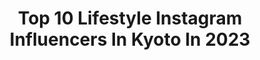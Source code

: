 ---
title: Top 10 Lifestyle Instagram Influencers In Kyoto In 2023
description: >-
  Find top lifestyle Instagram influencers in Kyoto in 2023. Most popular hashtags: #tokyo #japan #kyoto #lifestyle.
platform: Instagram
hits: 10
text_top: Analyze the top-rated Instagram accounts on inBeat.
text_bottom: Our search engine aggregates 10 Instagram influencers like this in Kyoto, Japan for you to connect with.
profiles:
  - username: "reiko_katsuyama"
    fullname: >-
      REIKO_KATSUYAMA
    bio: >-
      Dancer/Choreographer/Event Organizer/OUTSET/CANDY NEON/ROF/kyoto.Japan🇯🇵
    location: "Japan"
    followers: 9383
    engagement: 739
    commentsToLikes: 0.008404
    id: ck6u8jr1krzpe0j71lpuc52fo
    verified: false
    hashtags: "#jazz, #choreographer, #dance, #jazzdance"
  - username: "zerowaste.japan"
    fullname: >-
      Ran Nomura
    bio: >-
      🌿Japanese Mom of 2 ( 14 & 16 ) 🌿Trying #zerowaste lifestyle in Japan 🌿@lifehugger.jp editor 🤝For collabs✉️hello@moonqua.com
    location: "Japan"
    followers: 167111
    engagement: 184
    commentsToLikes: 0.067497
    id: ck0vzct0u8gop0i19r37oru9y
    verified: false
    hashtags: "#zerowastelifestyle, #vegankyoto, #organicliving, #nowasteliving"
  - username: "pa_na_ki"
    fullname: >-
      
    bio: >-
      A Day In The Life
    location: "Japan"
    followers: 17223
    engagement: 293
    commentsToLikes: 0.003920
    id: ck9hbe4b9gf9z0j78sp2gr0yn
    verified: false
    hashtags: "#kissaten, #craftmanship, #kissa, #kyoto"
  - username: "liylaluck"
    fullname: >-
      LiylaLuck❁Travel & Lifestyle
    bio: >-
      🏛 uOttawa 🎓 ✈️ International Humanitarian 🌻 🎮 Super Geek and GamerGirl 📚 🌎 Canadian (Persian & Hazara) 🇨🇦🇮🇷🇦🇫
    location: "Japan"
    followers: 2840
    engagement: 1876
    commentsToLikes: 0.132801
    id: ck15ukdltnlv40i19vglqscwi
    verified: false
    hashtags: "#lifeincanada, #globalcitizen, #btsarmy, #deertomyheart"
  - username: "miyako.610"
    fullname: >-
      都　Miyako
    bio: >-
      fitness YouTuber 🎥みやこずちゃんねる apparel 🐚 @coralu.official supplement @haleo_official ⬇️ダイエットの食事やトレーニングの投稿
    location: "Japan"
    followers: 36569
    engagement: 1025
    commentsToLikes: 0.014134
    id: ck8tc215gy01u0j78fh6krpoo
    verified: false
    hashtags: "#workout, #life, #coralu, #fitnessgirl"
  - username: "nyanchutagram9"
    fullname: >-
      Mizuki‪(*˙˘˙*)❥❥
    bio: >-
      ＼毎日が過去最高／ ✬ 🏠𝚝𝚘𝚔𝚢𝚘 🎂𝟙𝟙/𝟛 ただのOLです🐻 時系列バラバラなので悪しからず😈 ✬ 🏫𝚛𝚒𝚝𝚜 𝚞𝚗𝚒𝚟. 🎾silkycotton/S.A.S 💙 𝙵𝙱⓺⓹ 🐶🎻🍵✈️🃏🎈👯
    location: "Japan"
    followers: 6324
    engagement: 479
    commentsToLikes: 0.011808
    id: ck9hbj2r6h1z70j78bl77lnk7
    verified: false
    hashtags: "#instapic, #nightout, #nightphotography, #cartier"
  - username: "terupop"
    fullname: >-
      TERU🤴🏽TERUPOP👨🏼‍🎓PLAY B♂Y👯‍♂️
    bio: >-
      ダンス踊ったり、口だけやったり、筋トレしてまふ
    location: "Japan"
    followers: 5896
    engagement: 934
    commentsToLikes: 0.009726
    id: ck5zm7leqm1yc0i14ulzh8lv3
    verified: false
    hashtags: "#videographer, #teru, #jazz, #repost"
  - username: "isseimorinaka"
    fullname: >-
      Issei morinaka
    bio: >-
      👘 K京Y都C⛩
    location: "Japan"
    followers: 21653
    engagement: 793
    commentsToLikes: 0.003379
    id: ck5bzjbx8r9du0i11f811dzhp
    verified: false
    hashtags: "#downtown, #skateboards, #skateboard, #classic"
  - username: "tokyotourguide"
    fullname: >-
      Tokyo tour guide 🇯🇵
    bio: >-
      Regular & Virtual tours @jadefuruta 🇧🇷Português/Japanese online classes Watch my Tokyo vlog bellow 🇯🇵 yoshidajei@gmail.com
    location: "Japan"
    followers: 21990
    engagement: 200
    commentsToLikes: 0.028487
    id: ckap54n4qa6lj0i78oiqhz0ok
    verified: false
    hashtags: "#japanfoodguide, #foodstagram, #tokyofood, #animelover"
  - username: "aya408"
    fullname: >-
      a y a
    bio: >-
      📍ᴺᴱᵂ ᵞᴼᴿᴷ ᵞᴼᴳᴬ  ̸ ᵀᴿᴬᵛᴱᴸ  ̸ ᶜᴬᶠᴱ  ̸ ᴬᴿᵀ  ̸ ᴸᴵᶠᴱˢᵀᵞᴸᴱ
    location: "Japan"
    followers: 5445
    engagement: 2093
    commentsToLikes: 0.010733
    id: ck6tq6xkypqnb0j715tdqcb6y
    verified: false
    hashtags: "#coffeeshopcorners, #cafehopping, #caffeinecouture, #searchwandercollect"
---